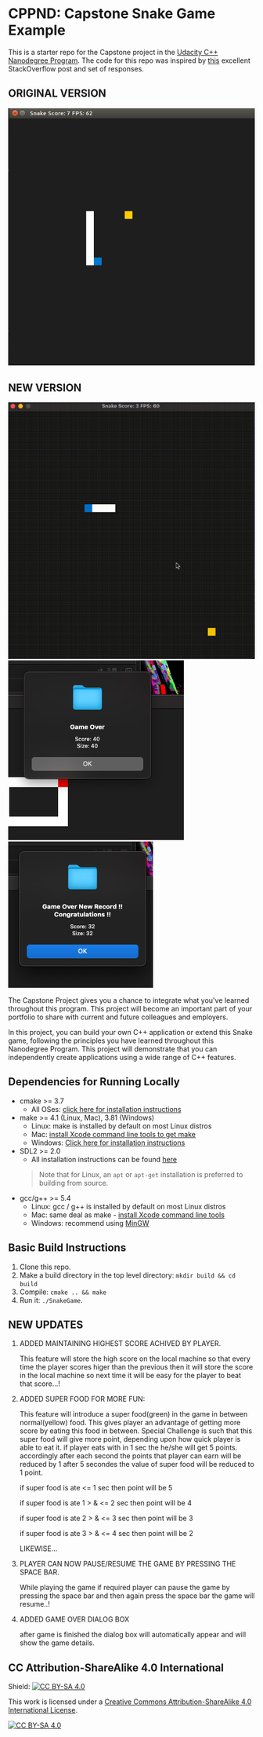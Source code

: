 # CPPND: Capstone Snake Game Example

This is a starter repo for the Capstone project in the [Udacity C++ Nanodegree Program](https://www.udacity.com/course/c-plus-plus-nanodegree--nd213). The code for this repo was inspired by [this](https://codereview.stackexchange.com/questions/212296/snake-game-in-c-with-sdl) excellent StackOverflow post and set of responses.
## ORIGINAL VERSION
<img src="snake_game_old.gif"/>


## NEW VERSION
<img src="snake_game.gif"/>
<img src="game_over_dialog.png"/>
<img src="game_over_with_high_score.png"/>

The Capstone Project gives you a chance to integrate what you've learned throughout this program. This project will become an important part of your portfolio to share with current and future colleagues and employers.

In this project, you can build your own C++ application or extend this Snake game, following the principles you have learned throughout this Nanodegree Program. This project will demonstrate that you can independently create applications using a wide range of C++ features.

## Dependencies for Running Locally
* cmake >= 3.7
  * All OSes: [click here for installation instructions](https://cmake.org/install/)
* make >= 4.1 (Linux, Mac), 3.81 (Windows)
  * Linux: make is installed by default on most Linux distros
  * Mac: [install Xcode command line tools to get make](https://developer.apple.com/xcode/features/)
  * Windows: [Click here for installation instructions](http://gnuwin32.sourceforge.net/packages/make.htm)
* SDL2 >= 2.0
  * All installation instructions can be found [here](https://wiki.libsdl.org/Installation)
  >Note that for Linux, an `apt` or `apt-get` installation is preferred to building from source. 
* gcc/g++ >= 5.4
  * Linux: gcc / g++ is installed by default on most Linux distros
  * Mac: same deal as make - [install Xcode command line tools](https://developer.apple.com/xcode/features/)
  * Windows: recommend using [MinGW](http://www.mingw.org/)

## Basic Build Instructions

1. Clone this repo.
2. Make a build directory in the top level directory: `mkdir build && cd build`
3. Compile: `cmake .. && make`
4. Run it: `./SnakeGame`.

## NEW UPDATES

1. ADDED MAINTAINING HIGHEST SCORE ACHIVED BY PLAYER.

    This feature will store the high score on the local machine so that every time the player scores higer than the previous then it will store the score in the local machine so next time it will be easy for the player to beat that score...!

2. ADDED SUPER FOOD FOR MORE FUN:

    This feature will introduce a super food(green) in the game in between normal(yellow) food.
    This gives player an advantage of getting more score by eating this food in between.
    Special Challenge is such that this super food will give more point, depending upon how quick player is able to eat it.
    if player eats with in 1 sec the he/she will get 5 points.
    accordingly after each second the points that player can earn will be reduced by 1
    after 5 secondes the value of super food will be reduced to 1 point.

    if super food is ate  <= 1 sec then point will be 5

    if super food is ate 1 > & <= 2 sec then point will be 4

    if super food is ate 2 > & <= 3 sec then point will be 3

    if super food is ate 3 > & <= 4 sec then point will be 2

    LIKEWISE...

3. PLAYER CAN NOW PAUSE/RESUME THE GAME BY PRESSING THE SPACE BAR.

    While playing the game if required player can pause the game by pressing the space bar and then again press the space bar the game will resume..!

4. ADDED GAME OVER DIALOG BOX

    after game is finished the dialog box will automatically appear and will show the game details.

## CC Attribution-ShareAlike 4.0 International


Shield: [![CC BY-SA 4.0][cc-by-sa-shield]][cc-by-sa]

This work is licensed under a
[Creative Commons Attribution-ShareAlike 4.0 International License][cc-by-sa].

[![CC BY-SA 4.0][cc-by-sa-image]][cc-by-sa]

[cc-by-sa]: http://creativecommons.org/licenses/by-sa/4.0/
[cc-by-sa-image]: https://licensebuttons.net/l/by-sa/4.0/88x31.png
[cc-by-sa-shield]: https://img.shields.io/badge/License-CC%20BY--SA%204.0-lightgrey.svg
